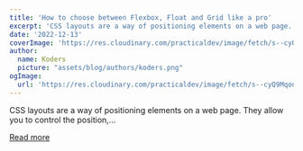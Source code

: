 ```yaml
---
title: 'How to choose between Flexbox, Float and Grid like a pro'
excerpt: 'CSS layouts are a way of positioning elements on a web page. They allow you to control the position,...'
date: '2022-12-13'
coverImage: 'https://res.cloudinary.com/practicaldev/image/fetch/s--cyQ9Mqon--/c_imagga_scale,f_auto,fl_progressive,h_420,q_auto,w_1000/https://dev-to-uploads.s3.amazonaws.com/uploads/articles/nc1xbnblr52yg8y7z1jp.png'
author:
  name: Koders
  picture: "assets/blog/authors/koders.png"
ogImage:
  url: 'https://res.cloudinary.com/practicaldev/image/fetch/s--cyQ9Mqon--/c_imagga_scale,f_auto,fl_progressive,h_420,q_auto,w_1000/https://dev-to-uploads.s3.amazonaws.com/uploads/articles/nc1xbnblr52yg8y7z1jp.png'
---
```


CSS layouts are a way of positioning elements on a web page. They allow you to control the position,...

[Read more](https://dev.to/mohsenkamrani/how-to-choose-between-flexbox-float-and-grid-like-a-pro-3d0h)
